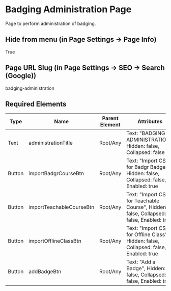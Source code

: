# Badging Administration Page
Page to perform administration of badging.

## Hide from menu (in Page Settings -> Page Info)
True

## Page URL Slug (in Page Settings -> SEO -> Search (Google))
badging-administration

## Required Elements
| Type   | Name                     | Parent Element | Attributes                                                                              |
|--------|--------------------------|----------------|-----------------------------------------------------------------------------------------|
| Text   | administrationTitle      | Root/Any       | Text: "BADGING ADMINISTRATION", Hidden: false, Collapsed: false                         |
| Button | importBadgrCourseBtn     | Root/Any       | Text: "Import CSV for Badgr Badge", Hidden: false, Collapsed: false, Enabled: true      |
| Button | importTeachableCourseBtn | Root/Any       | Text: "Import CSV for Teachable Course", Hidden: false, Collapsed: false, Enabled: true |
| Button | importOfflineClassBtn    | Root/Any       | Text: "Import CSV for Offline Class", Hidden: false, Collapsed: false, Enabled: true    |
| Button | addBadgeBtn              | Root/Any       | Text: "Add a Badge", Hidden: false, Collapsed: false, Enabled: true                     |

